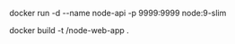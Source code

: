 docker run -d --name node-api -p 9999:9999 node:9-slim

docker build -t <your username>/node-web-app .